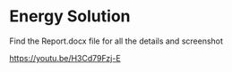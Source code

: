 # Energy Solution

Find the Report.docx file for all the details and screenshot

https://youtu.be/H3Cd79Fzj-E

